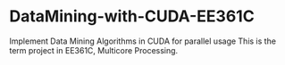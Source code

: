 # DataMining-with-CUDA-EE361C
Implement Data Mining Algorithms in CUDA for parallel usage
This is the term project in EE361C, Multicore Processing. 
